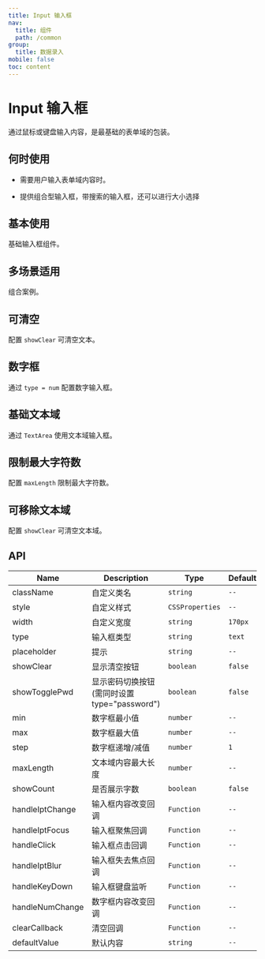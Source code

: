 ```yaml
---
title: Input 输入框
nav:
  title: 组件
  path: /common
group:
  title: 数据录入
mobile: false
toc: content
---
```


# Input 输入框

通过鼠标或键盘输入内容，是最基础的表单域的包装。

## 何时使用

- 需要用户输入表单域内容时。

- 提供组合型输入框，带搜索的输入框，还可以进行大小选择

## 基本使用

基础输入框组件。

<code src="./demos/index1.tsx"></code>

## 多场景适用

组合案例。

<code src="./demos/index2.tsx"></code>

## 可清空

配置 `showClear` 可清空文本。

<code src="./demos/index3.tsx"></code>

## 数字框

通过 `type = num` 配置数字输入框。

<code src="./demos/index5.tsx"></code>

## 基础文本域

通过 `TextArea` 使用文本域输入框。

<code src="./demos/index6.tsx"></code>

## 限制最大字符数

配置 `maxLength` 限制最大字符数。

<code src="./demos/index7.tsx"></code>

## 可移除文本域

配置 `showClear` 可清空文本域。

<code src="./demos/index8.tsx"></code>

## API

| Name            | Description                                  | Type            | Default |
| --------------- | -------------------------------------------- | --------------- | ------- |
| className       | 自定义类名                                   | `string`        | `--`    |
| style           | 自定义样式                                   | `CSSProperties` | `--`    |
| width           | 自定义宽度                                   | `string`        | `170px` |
| type            | 输入框类型                                   | `string`        | `text`  |
| placeholder     | 提示                                         | `string`        | `--`    |
| showClear       | 显示清空按钮                                 | `boolean`       | `false` |
| showTogglePwd   | 显示密码切换按钮(需同时设置 type="password") | `boolean`       | `false` |
| min             | 数字框最小值                                 | `number`        | `--`    |
| max             | 数字框最大值                                 | `number`        | `--`    |
| step            | 数字框递增/减值                              | `number`        | `1`     |
| maxLength       | 文本域内容最大长度                           | `number`        | `--`    |
| showCount       | 是否展示字数                                 | `boolean`       | `false` |
| handleIptChange | 输入框内容改变回调                           | `Function`      | `--`    |
| handleIptFocus  | 输入框聚焦回调                               | `Function`      | `--`    |
| handleClick     | 输入框点击回调                               | `Function`      | `--`    |
| handleIptBlur   | 输入框失去焦点回调                           | `Function`      | `--`    |
| handleKeyDown   | 输入框键盘监听                               | `Function`      | `--`    |
| handleNumChange | 数字框内容改变回调                           | `Function`      | `--`    |
| clearCallback   | 清空回调                                     | `Function`      | `--`    |
| defaultValue    | 默认内容                                     | `string`        | `--`    |
